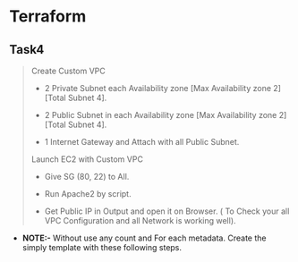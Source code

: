 # Terraform
## Task4 

> Create Custom VPC
>
> - 2 Private Subnet each Availability zone [Max Availability zone 2] [Total Subnet 4].
>
> - 2 Public Subnet in each Availability zone [Max Availability zone 2] [Total Subnet 4].
>
> - 1 Internet Gateway and Attach with all Public Subnet.
>
> Launch EC2 with Custom VPC
>
> - Give SG (80, 22) to All.
>
> - Run Apache2 by script.
>
> - Get Public IP in Output and open it on Browser. ( To Check your all VPC Configuration and all Network is working well).
- **NOTE:-** Without use any count and For each metadata. Create the simply template with these following steps.
